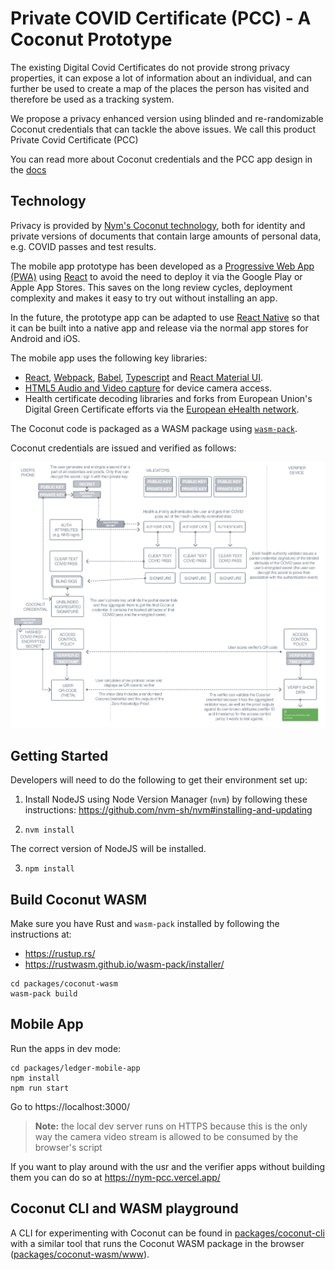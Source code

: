 # Private COVID Certificate (PCC) - A Coconut Prototype

The existing Digital Covid Certificates do not provide strong privacy properties, it can expose a lot of information about an individual, and can further be used to create a map of the places the person has visited and therefore be used as a tracking system.

We propose a privacy enhanced version using blinded and re-randomizable Coconut credentials that can tackle the above issues. We call this product Private Covid Certificate (PCC)

You can read more about Coconut credentials and the PCC app design in the [docs](https://github.com/LedgerProject/nym-pcc/blob/main/docs/Nym%20PCC%20-%20Final%20flows%20and%20design.pdf) 

## Technology

Privacy is provided by [Nym's Coconut technology](https://github.com/nymtech/coconut), both for identity and private versions of documents that contain large amounts of personal data, e.g. COVID passes and test results.

The mobile app prototype has been developed as a [Progressive Web App (PWA)](https://web.dev/progressive-web-apps/) using [React](https://reactjs.org/) to avoid the need to deploy it via the Google Play or Apple App Stores. This saves on the long review cycles, deployment complexity and makes it easy to try out without installing an app.

In the future, the prototype app can be adapted to use [React Native](https://reactnative.dev/) so that it can be built into a native app and release via the normal app stores for Android and iOS.

The mobile app uses the following key libraries:

- [React](https://reactjs.org/), 
  [Webpack](https://webpack.js.org/), 
  [Babel](https://babeljs.io/),
  [Typescript](https://www.typescriptlang.org/) and 
  [React Material UI](https://material-ui.com/).
- [HTML5 Audio and Video capture](https://www.html5rocks.com/en/tutorials/getusermedia/intro/) for device camera access.
- Health certificate decoding libraries and forks from European Union's Digital Green Certificate efforts via the [European eHealth network](https://github.com/ehn-dcc-development).

The Coconut code is packaged as a WASM package using [`wasm-pack`](https://github.com/rustwasm/wasm-pack).

Coconut credentials are issued and verified as follows:

![coconut-issuance-msg](docs/pcc-sequence-chart.svg)

## Getting Started

Developers will need to do the following to get their environment set up:

1. Install NodeJS using Node Version Manager (`nvm`) by following these instructions: https://github.com/nvm-sh/nvm#installing-and-updating

2. `nvm install`

The correct version of NodeJS will be installed.

3. `npm install`

## Build Coconut WASM

Make sure you have Rust and `wasm-pack` installed by following the instructions at:
- https://rustup.rs/
- https://rustwasm.github.io/wasm-pack/installer/

```
cd packages/coconut-wasm
wasm-pack build
```

## Mobile App

Run the apps in dev mode:

```
cd packages/ledger-mobile-app
npm install
npm run start
```

Go to https://localhost:3000/

> **Note:** the local dev server runs on HTTPS because this is the only way the camera video stream is allowed to be consumed by the browser's script

If you want to play around with the usr and the verifier apps without building them you can do so at https://nym-pcc.vercel.app/

## Coconut CLI and WASM playground

A CLI for experimenting with Coconut can be found in [packages/coconut-cli](packages/coconut-cli) with a similar tool that runs the Coconut WASM package in the browser ([packages/coconut-wasm/www](packages/coconut-wasm/www)).

